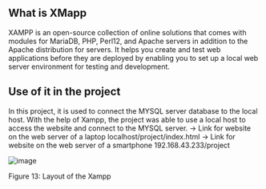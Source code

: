 ## What is XMapp
XAMPP is an open-source collection of online solutions that comes with modules for MariaDB, PHP, Perl12, and Apache servers in addition to the Apache distribution for servers. 
It helps you create and test web applications before they are deployed by enabling you to set up a local web server environment for testing and development.

## Use of it in the project
In this project, it is used to connect the MYSQL server database to the local host. 
With the help of Xampp, the project was able to use a local host to access the website and connect to the MYSQL server. 
-> Link for website on the web server of a laptop 
localhost/project/index.html
-> Link for website on the web server of a smartphone 
192.168.43.233/project


![image](https://github.com/MMemon2003/HealthProject2024/assets/146339735/c7ec7622-d083-4c4d-b857-3ab11eb65854)



 Figure 13: Layout of the Xampp
